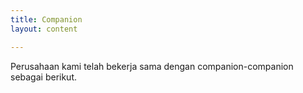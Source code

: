 ```yaml
---
title: Companion
layout: content

---
```


Perusahaan kami telah bekerja sama dengan companion-companion sebagai berikut.